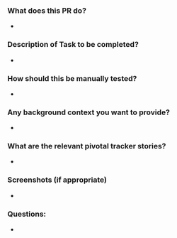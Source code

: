 ### What does this PR do?
- 
### Description of Task to be completed?
- 
### How should this be manually tested?
- 
### Any background context you want to provide?
- 
### What are the relevant pivotal tracker stories?
- 
### Screenshots (if appropriate)
- 
### Questions:
-
